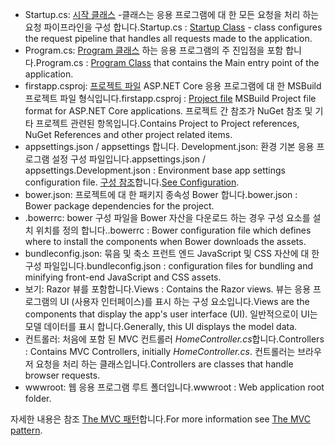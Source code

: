 * <span data-ttu-id="e11fc-101">Startup.cs: [시작 클래스](../fundamentals/startup.md) -클래스는 응용 프로그램에 대 한 모든 요청을 처리 하는 요청 파이프라인을 구성 합니다.</span><span class="sxs-lookup"><span data-stu-id="e11fc-101">Startup.cs : [Startup Class](../fundamentals/startup.md) - class configures the request pipeline that handles all requests made to the application.</span></span>
* <span data-ttu-id="e11fc-102">Program.cs: [Program 클래스](../fundamentals/index.md) 하는 응용 프로그램의 주 진입점을 포함 합니다.</span><span class="sxs-lookup"><span data-stu-id="e11fc-102">Program.cs : [Program Class](../fundamentals/index.md) that contains the Main entry point of the application.</span></span>
* <span data-ttu-id="e11fc-103">firstapp.csproj: [프로젝트 파일](https://docs.microsoft.com/dotnet/articles/core/preview3/tools/csproj) ASP.NET Core 응용 프로그램에 대 한 MSBuild 프로젝트 파일 형식입니다.</span><span class="sxs-lookup"><span data-stu-id="e11fc-103">firstapp.csproj : [Project file](https://docs.microsoft.com/dotnet/articles/core/preview3/tools/csproj) MSBuild Project file format for ASP.NET Core applications.</span></span> <span data-ttu-id="e11fc-104">프로젝트 간 참조가 NuGet 참조 및 기타 프로젝트 관련된 항목입니다.</span><span class="sxs-lookup"><span data-stu-id="e11fc-104">Contains Project to Project references, NuGet References and other project related items.</span></span>
* <span data-ttu-id="e11fc-105">appsettings.json / appsettings 합니다. Development.json: 환경 기본 응용 프로그램 설정 구성 파일입니다.</span><span class="sxs-lookup"><span data-stu-id="e11fc-105">appsettings.json / appsettings.Development.json : Environment base app settings configuration file.</span></span> <span data-ttu-id="e11fc-106">[구성 참조](xref:fundamentals/configuration)합니다.</span><span class="sxs-lookup"><span data-stu-id="e11fc-106">[See Configuration](xref:fundamentals/configuration).</span></span>
* <span data-ttu-id="e11fc-107">bower.json: 프로젝트에 대 한 패키지 종속성 Bower 합니다.</span><span class="sxs-lookup"><span data-stu-id="e11fc-107">bower.json : Bower package dependencies for the project.</span></span>
* <span data-ttu-id="e11fc-108">.bowerrc: bower 구성 파일을 Bower 자산을 다운로드 하는 경우 구성 요소를 설치 위치를 정의 합니다.</span><span class="sxs-lookup"><span data-stu-id="e11fc-108">.bowerrc : Bower configuration file which defines where to install the components when Bower downloads the assets.</span></span>
* <span data-ttu-id="e11fc-109">bundleconfig.json: 묶음 및 축소 프런트 엔드 JavaScript 및 CSS 자산에 대 한 구성 파일입니다.</span><span class="sxs-lookup"><span data-stu-id="e11fc-109">bundleconfig.json : configuration files for bundling and minifying front-end JavaScript and CSS assets.</span></span>
* <span data-ttu-id="e11fc-110">보기: Razor 뷰를 포함합니다.</span><span class="sxs-lookup"><span data-stu-id="e11fc-110">Views : Contains the Razor views.</span></span> <span data-ttu-id="e11fc-111">뷰는 응용 프로그램의 UI (사용자 인터페이스)를 표시 하는 구성 요소입니다.</span><span class="sxs-lookup"><span data-stu-id="e11fc-111">Views are the components that display the app's user interface (UI).</span></span> <span data-ttu-id="e11fc-112">일반적으로이 UI는 모델 데이터를 표시 합니다.</span><span class="sxs-lookup"><span data-stu-id="e11fc-112">Generally, this UI displays the model data.</span></span>
* <span data-ttu-id="e11fc-113">컨트롤러: 처음에 포함 된 MVC 컨트롤러 *HomeController.cs*합니다.</span><span class="sxs-lookup"><span data-stu-id="e11fc-113">Controllers : Contains MVC Controllers, initially *HomeController.cs*.</span></span> <span data-ttu-id="e11fc-114">컨트롤러는 브라우저 요청을 처리 하는 클래스입니다.</span><span class="sxs-lookup"><span data-stu-id="e11fc-114">Controllers are classes that handle browser requests.</span></span>
* <span data-ttu-id="e11fc-115">wwwroot: 웹 응용 프로그램 루트 폴더입니다.</span><span class="sxs-lookup"><span data-stu-id="e11fc-115">wwwroot : Web application root folder.</span></span>

<span data-ttu-id="e11fc-116">자세한 내용은 참조 [The MVC 패턴](xref:mvc/overview)합니다.</span><span class="sxs-lookup"><span data-stu-id="e11fc-116">For more information see [The MVC pattern](xref:mvc/overview).</span></span>
